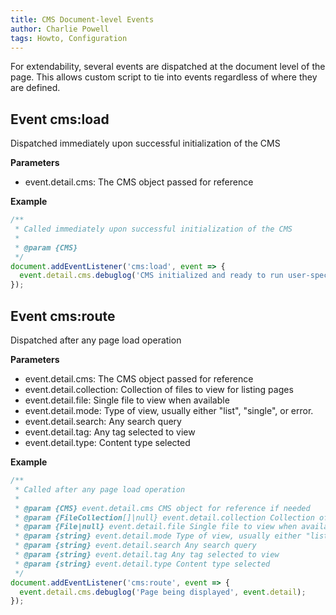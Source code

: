 ```yaml
---
title: CMS Document-level Events
author: Charlie Powell
tags: Howto, Configuration
---
```


For extendability, several events are dispatched at the document level of the page.  This allows custom script to tie into events regardless of where they are defined.

## Event cms:load

Dispatched immediately upon successful initialization of the CMS

**Parameters**

* event.detail.cms: The CMS object passed for reference

**Example**

```.js
/**
 * Called immediately upon successful initialization of the CMS
 * 
 * @param {CMS}  
 */
document.addEventListener('cms:load', event => {
  event.detail.cms.debuglog('CMS initialized and ready to run user-specific code!', event.detail.cms);
});
```


## Event cms:route

Dispatched after any page load operation

**Parameters**

* event.detail.cms: The CMS object passed for reference
* event.detail.collection: Collection of files to view for listing pages
* event.detail.file: Single file to view when available
* event.detail.mode: Type of view, usually either "list", "single", or error.
* event.detail.search: Any search query
* event.detail.tag: Any tag selected to view
* event.detail.type: Content type selected

**Example**

```.js
/**
 * Called after any page load operation
 * 
 * @param {CMS} event.detail.cms CMS object for reference if needed
 * @param {FileCollection[]|null} event.detail.collection Collection of files to view for listing pages
 * @param {File|null} event.detail.file Single file to view when available
 * @param {string} event.detail.mode Type of view, usually either "list", "single", or error.
 * @param {string} event.detail.search Any search query
 * @param {string} event.detail.tag Any tag selected to view
 * @param {string} event.detail.type Content type selected
 */
document.addEventListener('cms:route', event => {
  event.detail.cms.debuglog('Page being displayed', event.detail);
});
```
